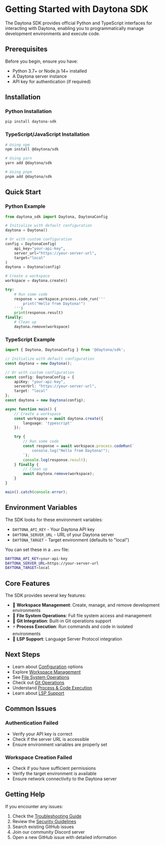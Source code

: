 # Getting Started with Daytona SDK

The Daytona SDK provides official Python and TypeScript interfaces for interacting with Daytona, enabling you to programmatically manage development environments and execute code.

## Prerequisites

Before you begin, ensure you have:

- Python 3.7+ or Node.js 14+ installed
- A Daytona server instance
- API key for authentication (if required)

## Installation

### Python Installation

```bash
pip install daytona-sdk
```

### TypeScript/JavaScript Installation

```bash
# Using npm
npm install @daytona/sdk

# Using yarn
yarn add @daytona/sdk

# Using pnpm
pnpm add @daytona/sdk
```

## Quick Start

### Python Example

```python
from daytona_sdk import Daytona, DaytonaConfig

# Initialize with default configuration
daytona = Daytona()

# Or with custom configuration
config = DaytonaConfig(
    api_key="your-api-key",
    server_url="https://your-server-url",
    target="local"
)
daytona = Daytona(config)

# Create a workspace
workspace = daytona.create()

try:
    # Run some code
    response = workspace.process.code_run('''
        print("Hello from Daytona!")
    ''')
    print(response.result)
finally:
    # Clean up
    daytona.remove(workspace)
```

### TypeScript Example

```typescript
import { Daytona, DaytonaConfig } from '@daytona/sdk';

// Initialize with default configuration
const daytona = new Daytona();

// Or with custom configuration
const config: DaytonaConfig = {
    apiKey: "your-api-key",
    serverUrl: "https://your-server-url",
    target: "local"
};
const daytona = new Daytona(config);

async function main() {
    // Create a workspace
    const workspace = await daytona.create({
        language: 'typescript'
    });

    try {
        // Run some code
        const response = await workspace.process.codeRun(`
            console.log("Hello from Daytona!");
        `);
        console.log(response.result);
    } finally {
        // Clean up
        await daytona.remove(workspace);
    }
}

main().catch(console.error);
```

## Environment Variables

The SDK looks for these environment variables:

- `DAYTONA_API_KEY` - Your Daytona API key
- `DAYTONA_SERVER_URL` - URL of your Daytona server
- `DAYTONA_TARGET` - Target environment (defaults to "local")

You can set these in a `.env` file:

```bash
DAYTONA_API_KEY=your-api-key
DAYTONA_SERVER_URL=https://your-server-url
DAYTONA_TARGET=local
```

## Core Features

The SDK provides several key features:

- 🚀 **Workspace Management**: Create, manage, and remove development environments
- 📂 **File System Operations**: Full file system access and management
- 🔄 **Git Integration**: Built-in Git operations support
- ⚡ **Process Execution**: Run commands and code in isolated environments
- 🔧 **LSP Support**: Language Server Protocol integration

## Next Steps

- Learn about [Configuration](configuration.md) options
- Explore [Workspace Management](workspace.md)
- See [File System Operations](filesystem.md)
- Check out [Git Operations](git.md)
- Understand [Process & Code Execution](process.md)
- Learn about [LSP Support](lsp.md)

## Common Issues

### Authentication Failed
- Verify your API key is correct
- Check if the server URL is accessible
- Ensure environment variables are properly set

### Workspace Creation Failed
- Check if you have sufficient permissions
- Verify the target environment is available
- Ensure network connectivity to the Daytona server

## Getting Help

If you encounter any issues:

1. Check the [Troubleshooting Guide](troubleshooting.md)
2. Review the [Security Guidelines](security.md)
3. Search existing GitHub issues
4. Join our community Discord server
5. Open a new GitHub issue with detailed information 
